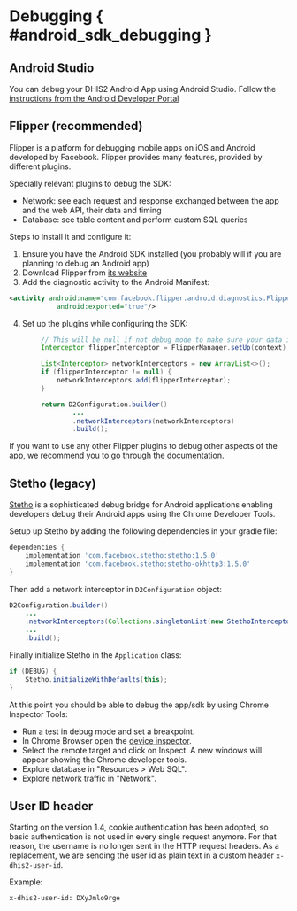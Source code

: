 # Debugging { #android_sdk_debugging }

## Android Studio
You can debug your DHIS2 Android App using Android Studio. Follow the [instructions from the Android Developer Portal](https://developer.android.com/studio/debug) 

## Flipper (recommended)
Flipper is a platform for debugging mobile apps on iOS and Android developed by Facebook. Flipper provides many features, 
provided by different plugins.

Specially relevant plugins to debug the SDK: 
- Network: see each request and response exchanged between the app and the web API, their data and timing
- Database: see table content and perform custom SQL queries

Steps to install it and configure it:
1. Ensure you have the Android SDK installed (you probably will if you are planning to debug an Android app)
2. Download Flipper from [its website](https://fbflipper.com/)
3. Add the diagnostic activity to the Android Manifest:

```xml
<activity android:name="com.facebook.flipper.android.diagnostics.FlipperDiagnosticActivity"
            android:exported="true"/>
```

4. Set up the plugins while configuring the SDK: 

```java
        // This will be null if not debug mode to make sure your data is safe 
        Interceptor flipperInterceptor = FlipperManager.setUp(context);

        List<Interceptor> networkInterceptors = new ArrayList<>();
        if (flipperInterceptor != null) {
            networkInterceptors.add(flipperInterceptor);
        }

        return D2Configuration.builder()
                ...
                .networkInterceptors(networkInterceptors)
                .build();
```

If you want to use any other Flipper plugins to debug other aspects of the app, we recommend you to go through [the documentation](https://fbflipper.com/docs/getting-started/android-native). 

## Stetho (legacy)
[Stetho](http://facebook.github.io/stetho/) is a sophisticated debug bridge for Android applications enabling developers 
debug their Android apps using the Chrome Developer Tools.

Setup up Stetho by adding the following dependencies in your gradle file:

```gradle
dependencies {
    implementation 'com.facebook.stetho:stetho:1.5.0'
    implementation 'com.facebook.stetho:stetho-okhttp3:1.5.0'
}
```

Then add a network interceptor in `D2Configuration` object:

```java
D2Configuration.builder()
    ...
    .networkInterceptors(Collections.singletonList(new StethoInterceptor()))
    ...
    .build();
```

Finally initialize Stetho in the `Application` class:

```java
if (DEBUG) {
    Stetho.initializeWithDefaults(this);
}
```

At this point you should be able to debug the app/sdk by using Chrome Inspector Tools:

- Run a test in debug mode and set a breakpoint.
- In Chrome Browser open the [device inspector](chrome://inspect/devices#devices).
- Select the remote target and click on Inspect. A new windows will appear showing the Chrome developer tools.
- Explore database in "Resources > Web SQL".
- Explore network traffic in "Network".

## User ID header
Starting on the version 1.4, cookie authentication has been adopted, so basic authentication is not used in every single
request anymore. For that reason, the username is no longer sent in the HTTP request headers. As a replacement, 
we are sending the user id as plain text in a custom header `x-dhis2-user-id`.

Example: 

```
x-dhis2-user-id: DXyJmlo9rge
```